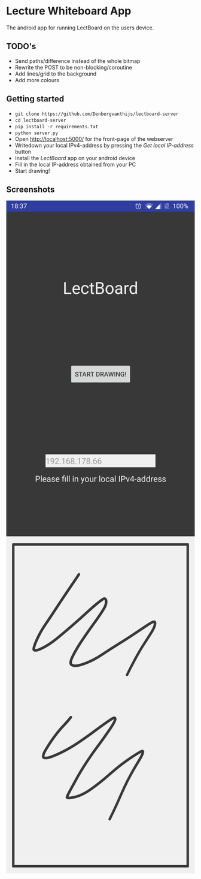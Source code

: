 # Lecture Whiteboard App

The android app for running LectBoard on the users device.

## TODO's

* Send paths/difference instead of the whole bitmap
* Rewrite the POST to be non-blocking/coroutine
* Add lines/grid to the background
* Add more colours

## Getting started

* `git clone https://github.com/Denbergvanthijs/lectboard-server`
* `cd lectboard-server`
* `pip install -r requirements.txt`
* `python server.py`
* Open [http://localhost:5000/](http://localhost:5000/) for the front-page of the webserver
* Writedown your local IPv4-address by pressing the _Get local IP-address_ button
* Install the _LectBoard_ app on your android device
* Fill in the local IP-address obtained from your PC
* Start drawing!

## Screenshots

![The homescreen](./img/home.jpg)
![The whiteboard](./img/whiteboard.jpg)
